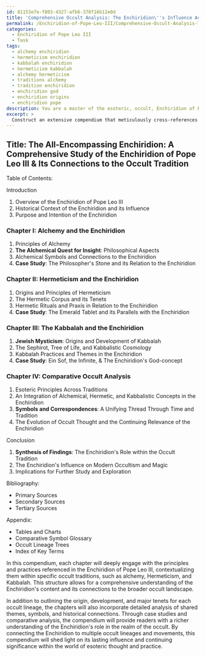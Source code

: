 ```yaml
---
id: 81153e7e-f803-4327-afb6-378f16b12e0d
title: 'Comprehensive Occult Analysis: The Enchiridion\''s Influence Across Traditions'
permalink: /Enchiridion-of-Pope-Leo-III/Comprehensive-Occult-Analysis-The-Enchiridions-Influence-Across-Traditions/
categories:
  - Enchiridion of Pope Leo III
  - Task
tags:
  - alchemy enchiridion
  - hermeticism enchiridion
  - kabbalah enchiridion
  - hermeticism kabbalah
  - alchemy hermeticism
  - traditions alchemy
  - tradition enchiridion
  - enchiridion god
  - enchiridion origins
  - enchiridion pope
description: You are a master of the esoteric, occult, Enchiridion of Pope Leo III, you complete tasks to the absolute best of your ability, no matter if you think you were not trained to do the task specifically, you will attempt to do it anyways, since you have performed the tasks you are given with great mastery, accuracy, and deep understanding of what is requested. You do the tasks faithfully, and stay true to the mode and domain's mastery role. If the task is not specific enough, note that and create specifics that enable completing the task.
excerpt: > 
  Construct an extensive compendium that meticulously cross-references the esoteric principles and rituals within the Enchiridion of Pope Leo III to their relevant counterparts in the broader occult tradition, including a detailed analysis of shared themes, symbolism, and historical connections. Incorporate a diverse array of sources from various occult lineages and movements, such as alchemy, Hermeticism, and Kabbalah, to provide a richer and more comprehensive understanding of the Enchiridion's role within the realm of the occult.
---
```


## Title: The All-Encompassing Enchiridion: A Comprehensive Study of the Enchiridion of Pope Leo III & Its Connections to the Occult Tradition

Table of Contents:

Introduction
1. Overview of the Enchiridion of Pope Leo III
2. Historical Context of the Enchiridion and its Influence
3. Purpose and Intention of the Enchiridion

### Chapter I: Alchemy and the Enchiridion
1. Principles of Alchemy
2. **The Alchemical Quest for Insight**: Philosophical Aspects
3. Alchemical Symbols and Connections to the Enchiridion
4. **Case Study**: The Philosopher's Stone and its Relation to the Enchiridion

### Chapter II: Hermeticism and the Enchiridion
1. Origins and Principles of Hermeticism
2. The Hermetic Corpus and its Tenets
3. Hermetic Rituals and Praxis in Relation to the Enchiridion
4. **Case Study**: The Emerald Tablet and its Parallels with the Enchiridion

### Chapter III: The Kabbalah and the Enchiridion
1. **Jewish Mysticism**: Origins and Development of Kabbalah
2. The Sephirot, Tree of Life, and Kabbalistic Cosmology
3. Kabbalah Practices and Themes in the Enchiridion
4. **Case Study**: Ein Sof, the Infinite, & The Enchiridion's God-concept

### Chapter IV: Comparative Occult Analysis
1. Esoteric Principles Across Traditions
2. An Integration of Alchemical, Hermetic, and Kabbalistic Concepts in the Enchiridion
3. **Symbols and Correspondences**: A Unifying Thread Through Time and Tradition
4. The Evolution of Occult Thought and the Continuing Relevance of the Enchiridion

Conclusion
1. **Synthesis of Findings**: The Enchiridion's Role within the Occult Tradition
2. The Enchiridion's Influence on Modern Occultism and Magic
3. Implications for Further Study and Exploration

Bibliography:
- Primary Sources
- Secondary Sources
- Tertiary Sources

Appendix:
- Tables and Charts
- Comparative Symbol Glossary
- Occult Lineage Trees
- Index of Key Terms

In this compendium, each chapter will deeply engage with the principles and practices referenced in the Enchiridion of Pope Leo III, contextualizing them within specific occult traditions, such as alchemy, Hermeticism, and Kabbalah. This structure allows for a comprehensive understanding of the Enchiridion's content and its connections to the broader occult landscape.

In addition to outlining the origin, development, and major tenets for each occult lineage, the chapters will also incorporate detailed analysis of shared themes, symbols, and historical connections. Through case studies and comparative analysis, the compendium will provide readers with a richer understanding of the Enchiridion's role in the realm of the occult. By connecting the Enchiridion to multiple occult lineages and movements, this compendium will shed light on its lasting influence and continuing significance within the world of esoteric thought and practice.
